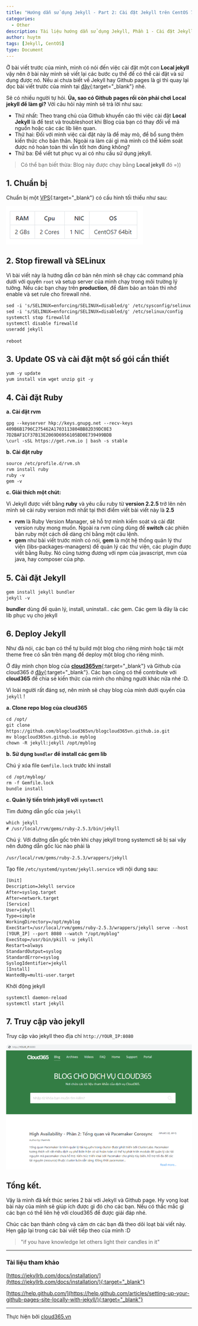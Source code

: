 ```yaml
---
title: "Hướng dẫn sử dụng Jekyll - Part 2: Cài đặt Jekyll trên CentOS 7"
categories:
  - Other
description: Tài liệu hướng dẫn sử dụng Jekyll, Phần 1 - Cài đặt Jekyll trên CentOS 7
author: huytm
tags: [Jekyll, CentOS]
type: Document
---
```


Ở bài viết trước của mình, mình có nói đến việc cài đặt một con **Local jekyll** vậy nên ở bài này mình sẽ viết lại các bước cụ thể để có thể cài đặt và sử dụng được nó. Nếu ai chưa biết về Jekyll hay Github pages là gì thì quay lại đọc bài viết trước của mình tại [đây](https://blog.cloud365.vn/other/huong-dan-su-dung-Jekyll-Part1-Github-pages/){:target="_blank"} nhé. 

Sẽ có nhiều người tự hỏi. __Ủa, sao có Github pages rồi còn phải chơi **Local jekyll** để làm gì?__ Với câu hỏi này mình sẽ trả lời như sau: 
- Thứ nhất: Theo trang chủ của Github khuyến cáo thì việc cài đặt __Local Jekyll__ là để test và troubleshoot khi Blog của bạn có thay đổi về mã nguồn hoặc các các lib liên quan.
- Thứ hai: Đối với mình việc cài đặt này là để mày mò, để bổ sung thêm kiến thức cho bản thân. Ngoài ra làm cái gì mà mình có thể kiểm soát được nó hoàn toàn thì vẫn tốt hơn đúng không?
- Thứ ba: Để viết tut phục vụ ai có nhu cầu sử dụng jekyll.

> Có thể bạn biết thừa: Blog này được chạy bằng **Local jekyll** đó =))

## 1. Chuẩn bị

Chuẩn bị một [VPS](https://cloud365.vn/){:target="_blank"} có cấu hình tối thiểu như sau:

![](/images/img-jekyll/image1.png)

## 2. Stop firewall và SELinux

Vì bài viết này là hướng dẫn cơ bản nên mình sẽ chạy các command phía dưới với quyền `root` và setup server của mình chạy trong môi trường lý tưởng. Nếu các bạn chạy trên __production__, để đảm bảo an toàn thì nhớ enable và set rule cho firewall nhé.

```
sed -i 's/SELINUX=enforcing/SELINUX=disabled/g' /etc/sysconfig/selinux
sed -i 's/SELINUX=enforcing/SELINUX=disabled/g' /etc/selinux/config
systemctl stop firewalld
systemctl disable firewalld
useradd jekyll

reboot
```

## 3. Update OS và cài đặt một số gói cần thiết

```
yum -y update
yum install vim wget unzip git -y
```

## 4. Cài đặt Ruby

__a. Cài đặt rvm__
```
gpg --keyserver hkp://keys.gnupg.net --recv-keys 409B6B1796C275462A1703113804BB82D39DC0E3 7D2BAF1CF37B13E2069D6956105BD0E739499BDB
\curl -sSL https://get.rvm.io | bash -s stable
```
__b. Cài đặt ruby__

```
source /etc/profile.d/rvm.sh
rvm install ruby
ruby -v
gem -v
```

__c. Giải thích một chút:__

Vì Jekyll được viết bằng __ruby__ và yêu cầu ruby từ __version 2.2.5__ trở lên nên mình sẽ cài ruby version mới nhất tại thời điểm viết bài viết này là __2.5__
- **rvm** là Ruby Version Manager, sẽ hỗ trợ mình kiểm soát và cài đặt version ruby mong muốn. Ngoài ra rvm cũng dùng để **switch** các phiên bản ruby một cách dễ dàng chỉ bằng một câu lệnh.
- **gem** như bài viết trước mình có nói, __gem__ là một hệ thống quản lý thư viện (libs-packages-managers) để quản lý các thư viện, các plugin được viết bằng Ruby. Nó cũng tương đương với npm của javascript, mvn của java, hay composer của php.

## 5. Cài đặt Jekyll

```
gem install jekyll bundler
jekyll -v
```

__bundler__ dùng để quản lý, install, uninstall.. các gem. Các gem là đây là các lib phục vụ cho jekyll 


## 6. Deploy Jekyll

Như đã nói, các bạn có thể tự build một blog cho riêng mình hoặc tải một theme free có sẵn trên mạng để deploy một blog cho riêng mình.

Ở đây mình chọn blog của [__cloud365vn__](https://cloud365.vn){:target="_blank"} và Github của cloud365 ở [đây](https://github.com/blogcloud365vn/blogcloud365vn.github.io){:target="_blank"}. Các bạn cũng có thể contribute với __cloud365__ để chia sẻ kiến thức của mình cho những người khác nữa nhé :D.  

Vì loài người rất đáng sợ, nên mình sẽ chạy blog của mình dưới quyền của `jekyll` !

**a. Clone repo blog của cloud365**
```
cd /opt/
git clone https://github.com/blogcloud365vn/blogcloud365vn.github.io.git
mv blogcloud365vn.github.io myblog
chown -R jekyll:jekyll /opt/myblog
```

__b. Sử dụng `bundler` để install các gem lib__

Chú ý xóa file `Gemfile.lock` trước khi install

```
cd /opt/myblog/
rm -f Gemfile.lock
bundle install
```


__c. Quản lý tiến trình jekyll với `systemctl`__

Tìm đường dẫn gốc của `jekyll`

```
which jekyll
# /usr/local/rvm/gems/ruby-2.5.3/bin/jekyll
```

Chú ý. Với đường dẫn gốc trên khi chạy jekyll trong systemctl sẽ bị sai vậy nên đường dẫn gốc lúc nào phải là 

`/usr/local/rvm/gems/ruby-2.5.3/wrappers/jekyll`

Tạo file `/etc/systemd/system/jekyll.service` với nội dung sau:

```
[Unit]
Description=Jekyll service
After=syslog.target
After=network.target
[Service]
User=jekyll
Type=simple
WorkingDirectory=/opt/myblog
ExecStart=/usr/local/rvm/gems/ruby-2.5.3/wrappers/jekyll serve --host [YOUR_IP] --port 8080 --watch "/opt/myblog"
ExecStop=/usr/bin/pkill -u jekyll
Restart=always
StandardOutput=syslog
StandardError=syslog
SyslogIdentifier=jekyll
[Install]
WantedBy=multi-user.target
```

Khởi động jekyll

```
systemctl daemon-reload
systemctl start jekyll
```

## 7. Truy cập vào jekyll

Truy cập vào jekyll theo địa chỉ  `http://YOUR_IP:8080`

![Image done](https://github.com/huytm/How-to-Jekyll/blob/master/images/blogcloud365-jekyll.png?raw=true)

## Tổng kết.

Vậy là mình đã kết thúc series 2 bài với Jekyll và Github page. Hy vọng loạt bài này của mình sẽ giúp ích được gì đó cho các bạn. Nếu có thắc mắc gì các bạn có thể liên hệ với cloud365 để được giải đáp nhé.

Chúc các bạn thành công và cảm ơn các bạn đã theo dõi loạt bài viết này. Hẹn gặp lại trong các bài viết tiếp theo của mình :D

>"if you have knowledge let others light their candles in it"

---

### Tài liệu tham khảo

[https://jekyllrb.com/docs/installation/](https://jekyllrb.com/docs/installation/){:target="_blank"}

[https://help.github.com/](https://help.github.com/articles/setting-up-your-github-pages-site-locally-with-jekyll/){:target="_blank"}

---

Thực hiện bởi <a href="https://cloud365.vn/" target="_blank">cloud365.vn</a>
